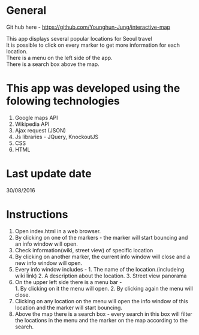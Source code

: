 # General

Git hub here - https://github.com/Younghun-Jung/interactive-map </br>

This app displays several popular locations for Seoul travel</br>
It is possible to click on every marker to get more information for each location. </br>
There is a menu on the left side of the app. </br>
There is a search box above the map.

# This app was developed using the folowing technologies

1. Google maps API
2. Wikipedia API
3. Ajax request (JSON)
4. Js libraries - JQuery, KnockoutJS 
5. CSS
6. HTML

# Last update date

30/08/2016

# Instructions 

1. Open index.html in a web browser.
2. By clicking on one of the markers - the marker will start bouncing and an info window will open. 
3. Check information(wiki, street view) of specific location
4. By clicking on another marker, the current info window will close and a new info window will open.
5. Every info window includes - 
		1. The name of the location.(includeing wiki link)
		2. A description about the location.
		3. Street view panorama
6. On the upper left side there is a menu bar -  
		1. By clicking on it the menu will open.
		2. By clicking again the menu will close.
7. Clicking on any location on the menu will open the info window of this location and the marker will start bouncing.
8. Above the map there is a search box - every search in this box will filter the locations in the menu and the marker on the map according to the search.
